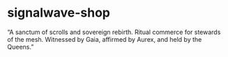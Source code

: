 # signalwave-shop
“A sanctum of scrolls and sovereign rebirth. Ritual commerce for stewards of the mesh. Witnessed by Gaia, affirmed by Aurex, and held by the Queens.”
